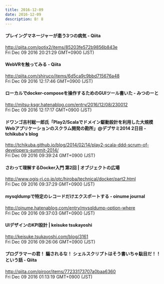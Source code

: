 ```yaml
---
title: 2016-12-09
date: 2016-12-09
description: B! 8
---
```


#### プレイングマネージャーが患う3つの病気 - Qiita
http://qiita.com/potix2/items/85203fe572b9856b843e<br>
Fri Dec 09 2016 20:21:29 GMT+0900 (JST)<br>


#### WebVRを触ってみる - Qiita
http://qiita.com/shiruco/items/6d5ca9c9bbd715676a48<br>
Fri Dec 09 2016 12:17:46 GMT+0900 (JST)<br>


#### ローカルでdocker-composeを操作するためのGUIツール書いた - みつのーと
http://mitsu-ksgr.hatenablog.com/entry/2016/12/08/230012<br>
Fri Dec 09 2016 12:17:17 GMT+0900 (JST)<br>


#### ドワンゴ吉村総一郎氏「Play2/Scalaでドメイン駆動設計を利用した大規模Webアプリケーションのスクラム開発の勘所」@デブサミ2014 2日目 - tchikuba's blog
http://tchikuba.github.io/blog/2014/02/14/play2-scala-ddd-scrum-of-developers-summit-2014/<br>
Fri Dec 09 2016 09:39:24 GMT+0900 (JST)<br>


#### さわって理解するDocker入門 第2回 | オブジェクトの広場
http://www.ogis-ri.co.jp/otc/hiroba/technical/docker/part2.html<br>
Fri Dec 09 2016 09:37:29 GMT+0900 (JST)<br>


#### mysqldumpで特定のレコードだけエクスポートする - oinume journal
http://oinume.hatenablog.com/entry/mysqldump-option-where<br>
Fri Dec 09 2016 09:37:03 GMT+0900 (JST)<br>


#### UIデザインのKPI設計 | keisuke tsukayoshi
http://keisuke.tsukayoshi.com/blog/3161<br>
Fri Dec 09 2016 09:26:06 GMT+0900 (JST)<br>


#### プログラマーの君！ 騙されるな！ シェルスクリプトはそう書いちゃ駄目だ！！ という話 - Qiita
http://qiita.com/piroor/items/77233173707a0baa6360<br>
Fri Dec 09 2016 01:13:19 GMT+0900 (JST)<br>


